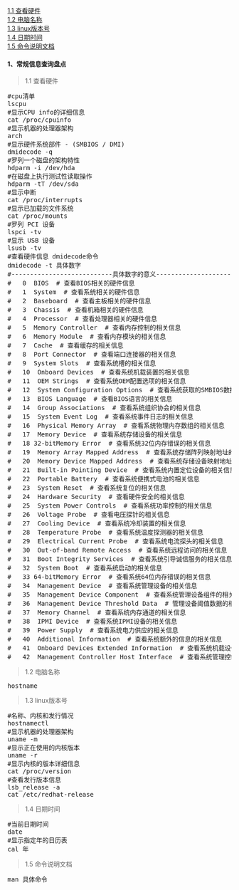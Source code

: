 <div class="mapInPage">
<a href="javascript:Client.windowScrollTo('anchor1');">1.1 查看硬件</a><br/>
<a href="javascript:Client.windowScrollTo('anchor2');">1.2 电脑名称</a><br/>
<a href="javascript:Client.windowScrollTo('anchor3');">1.3 linux版本号</a><br/>
<a href="javascript:Client.windowScrollTo('anchor4');">1.4 日期时间</a><br/>
<a href="javascript:Client.windowScrollTo('anchor5');">1.5 命令说明文档</a><br/>
</div>

#### 1、常规信息查询盘点
>1.1 查看硬件<label id="anchor1"></label>
<pre class="prettyprint lang-s">
#cpu清单
lscpu
#显示CPU info的详细信息 
cat /proc/cpuinfo 
#显示机器的处理器架构
arch
#显示硬件系统部件 - (SMBIOS / DMI) 
dmidecode -q 
#罗列一个磁盘的架构特性
hdparm -i /dev/hda 
#在磁盘上执行测试性读取操作 
hdparm -tT /dev/sda 
#显示中断 
cat /proc/interrupts 
#显示已加载的文件系统 
cat /proc/mounts
#罗列 PCI 设备 
lspci -tv
#显示 USB 设备
lsusb -tv
#查看硬件信息 dmidecode命令
dmidecode -t 具体数字
#---------------------------具体数字的意义----------------------------
#	0  BIOS  # 查看BIOS相关的硬件信息
#	1  System  # 查看系统相关的硬件信息
#	2  Baseboard  # 查看主板相关的硬件信息
#	3  Chassis  # 查看机箱相关的硬件信息
#	4  Processor  # 查看处理器相关的硬件信息
#	5  Memory Controller  # 查看内存控制的相关信息
#	6  Memory Module  # 查看内存模块的相关信息
#	7  Cache  # 查看缓存的相关信息
#	8  Port Connector  # 查看端口连接器的相关信息
#	9  System Slots  # 查看系统槽的相关信息
#	10  Onboard Devices  # 查看系统机载装置的相关信息
#	11  OEM Strings  # 查看系统OEM配置选项的相关信息
#	12  System Configuration Options  # 查看系统获取的SMBIOS数据的相关信息
#	13  BIOS Language  # 查看BIOS语言的相关信息
#	14  Group Associations  # 查看系统组织协会的相关信息
#	15  System Event Log  # 查看系统事件日志的相关信息
#	16  Physical Memory Array  # 查看系统物理内存数组的相关信息
#	17  Memory Device  # 查看系统存储设备的相关信息
#	18 32-bitMemory Error  # 查看系统32位内存错误的相关信息
#	19  Memory Array Mapped Address  # 查看系统存储阵列映射地址的相关信息
#	20  Memory Device Mapped Address  # 查看系统存储设备映射地址的相关信息
#	21  Built-in Pointing Device  # 查看系统内置定位设备的相关信息
#	22  Portable Battery  # 查看系统便携式电池的相关信息
#	23  System Reset  # 查看系统复位的相关信息
#	24  Hardware Security  # 查看硬件安全的相关信息
#	25  System Power Controls  # 查看系统功率控制的相关信息
#	26  Voltage Probe  # 查看电压探针的相关信息
#	27  Cooling Device  # 查看系统冷却装置的相关信息
#	28  Temperature Probe  # 查看系统温度探测器的相关信息
#	29  Electrical Current Probe  # 查看系统电流探头的相关信息
#	30  Out-of-band Remote Access  # 查看系统远程访问的相关信息
#	31  Boot Integrity Services  # 查看系统引导诚信服务的相关信息
#	32  System Boot  # 查看系统启动的相关信息
#	33 64-bitMemory Error  # 查看系统64位内存错误的相关信息
#	34  Management Device  # 查看系统管理设备的相关信息
#	35  Management Device Component  # 查看系统管理设备组件的相关信息
#	36  Management Device Threshold Data  # 管理设备阈值数据的相关信息
#	37  Memory Channel  # 查看系统内存通道的相关信息
#	38  IPMI Device  # 查看系统IPMI设备的相关信息
#	39  Power Supply  # 查看系统电力供应的相关信息
#	40  Additional Information  # 查看系统额外的信息的相关信息
#	41  Onboard Devices Extended Information  # 查看系统机载设备扩展信息的相关信息
#	42  Management Controller Host Interface  # 查看系统管理控制器主机接口的相关信息
</pre>
>1.2 电脑名称<label id="anchor2"></label>
<pre class="prettyprint lang-s">
hostname
</pre>
>1.3 linux版本号<label id="anchor3"></label>
<pre class="prettyprint lang-s">
#名称、内核和发行情况
hostnamectl
#显示机器的处理器架构
uname -m 
#显示正在使用的内核版本 
uname -r 
#显示内核的版本详细信息
cat /proc/version
#查看发行版本信息
lsb_release -a
cat /etc/redhat-release
</pre>
>1.4 日期时间<label id="anchor4"></label>
<pre class="prettyprint lang-s">
#当前日期时间
date 
#显示指定年的日历表 
cal 年
</pre>
>1.5 命令说明文档<label id="anchor5"></label>
<pre class="prettyprint lang-s">
man 具体命令
</pre>